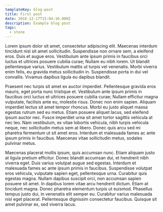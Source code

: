 ```yaml
---
templateKey: blog-post
title: First post
date: 2016-12-17T15:04:10.000Z
description: Example blog post
tags:
  - stone
---
```


Lorem ipsum dolor sit amet, consectetur adipiscing elit. Maecenas interdum tincidunt nisl sit amet sollicitudin. Suspendisse non ornare sem, a eleifend eros. Duis et augue eros. Vestibulum ante ipsum primis in faucibus orci luctus et ultrices posuere cubilia curae; Nullam eu nibh lorem. Ut blandit pellentesque varius. Vestibulum mattis ut turpis vel venenatis. Morbi viverra enim felis, eu gravida metus sollicitudin in. Suspendisse porta in dui vel convallis. Vivamus dapibus ligula eu dapibus blandit.

Praesent nec turpis sit amet ex auctor imperdiet. Pellentesque gravida eros mauris, eget porta nunc tristique et. Vestibulum ante ipsum primis in faucibus orci luctus et ultrices posuere cubilia curae; Nullam efficitur magna vulputate, facilisis ante eu, molestie risus. Donec non enim sapien. Aliquam imperdiet lectus sit amet tempor rhoncus. Morbi eu justo aliquet massa egestas rutrum sed eu metus. Etiam posuere aliquet lacus, sed eleifend ipsum auctor nec. Fusce imperdiet urna sit amet tortor sagittis vehicula at nec leo. Nam vestibulum, ex vitae lobortis vehicula, nibh turpis vehicula neque, nec sollicitudin metus sem at libero. Donec quis arcu sed mi pharetra fermentum ut sit amet eros. Interdum et malesuada fames ac ante ipsum primis in faucibus. Maecenas vitae sollicitudin metus, sodales pulvinar metus.

Maecenas placerat mollis ipsum, quis accumsan nunc. Etiam aliquam justo at ligula pretium efficitur. Donec blandit accumsan dui, et hendrerit nibh viverra eget. Duis varius volutpat augue sed egestas. Interdum et malesuada fames ac ante ipsum primis in faucibus. Suspendisse volutpat eros vehicula, vulputate sapien eget, pellentesque urna. Curabitur quis egestas magna. Nullam dapibus suscipit orci, non accumsan sapien posuere sit amet. In dapibus lorem vitae arcu hendrerit dictum. Etiam at tincidunt magna. Donec pharetra elementum turpis ut euismod. Phasellus tempus justo dui, in venenatis elit semper eu. Curabitur varius malesuada nisl eget placerat. Pellentesque dignissim consectetur faucibus. Quisque sit amet pulvinar ex, sed viverra lacus.
